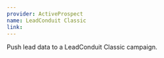 ```yaml
---
provider: ActiveProspect
name: LeadConduit Classic
link:
---
```

Push lead data to a LeadConduit Classic campaign.
